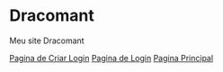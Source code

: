 # Dracomant

Meu site Dracomant
 
<a href="https://kinz2901.github.io/Dracomant/html/cadastro.html">Pagina de Criar Login</a>
<a href="https://kinz2901.github.io/Dracomant/html/login.html">Pagina de Login</a>
<a href="https://kinz2901.github.io/Dracomant/html/index.html">Pagina Principal</a>